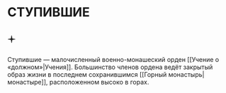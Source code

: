 # СТУПИВШИЕ

## 🟄

Ступившие — малочисленный военно-монашеский орден [[Учение о «должном»|Учения]]. Большинство членов ордена ведёт закрытый образ жизни в последнем сохранившимся [[Горный монастырь|монастыре]], расположенном высоко в горах.